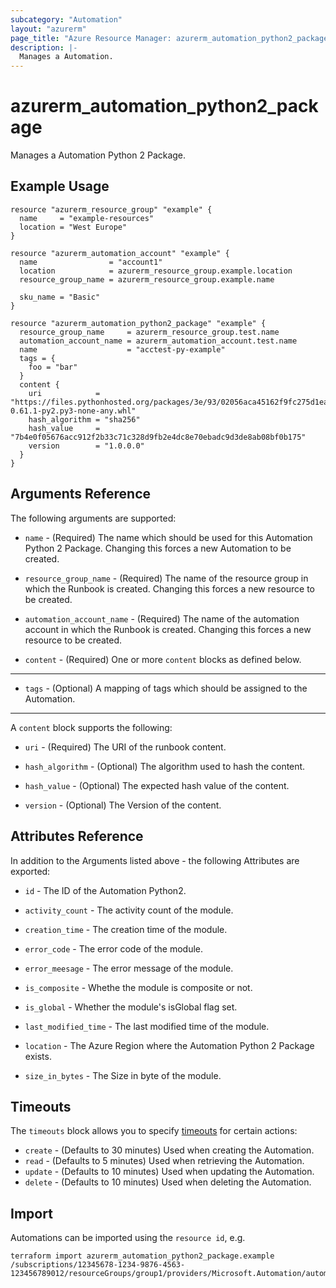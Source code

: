 ```yaml
---
subcategory: "Automation"
layout: "azurerm"
page_title: "Azure Resource Manager: azurerm_automation_python2_package"
description: |-
  Manages a Automation.
---
```


# azurerm_automation_python2_package

Manages a Automation Python 2 Package.

## Example Usage

```hcl
resource "azurerm_resource_group" "example" {
  name     = "example-resources"
  location = "West Europe"
}

resource "azurerm_automation_account" "example" {
  name                = "account1"
  location            = azurerm_resource_group.example.location
  resource_group_name = azurerm_resource_group.example.name

  sku_name = "Basic"
}

resource "azurerm_automation_python2_package" "example" {
  resource_group_name     = azurerm_resource_group.test.name
  automation_account_name = azurerm_automation_account.test.name
  name                    = "acctest-py-example"
  tags = {
    foo = "bar"
  }
  content {
    uri            = "https://files.pythonhosted.org/packages/3e/93/02056aca45162f9fc275d1eaad12a2a07ef92375afb48eabddc4134b8315/azure_graphrbac-0.61.1-py2.py3-none-any.whl"
    hash_algorithm = "sha256"
    hash_value     = "7b4e0f05676acc912f2b33c71c328d9fb2e4dc8e70ebadc9d3de8ab08bf0b175"
    version        = "1.0.0.0"
  }
}
```

## Arguments Reference

The following arguments are supported:

* `name` - (Required) The name which should be used for this Automation Python 2 Package. Changing this forces a new Automation to be created.
 
* `resource_group_name` - (Required) The name of the resource group in which the Runbook is created. Changing this forces a new resource to be created.

* `automation_account_name` - (Required) The name of the automation account in which the Runbook is created. Changing this forces a new resource to be created.
 
* `content` - (Required) One or more `content` blocks as defined below.

---

* `tags` - (Optional) A mapping of tags which should be assigned to the Automation.

---

A `content` block supports the following:

* `uri` - (Required) The URI of the runbook content.

* `hash_algorithm` - (Optional) The algorithm used to hash the content.

* `hash_value` - (Optional) The expected hash value of the content.

* `version` - (Optional) The Version of the content.

## Attributes Reference

In addition to the Arguments listed above - the following Attributes are exported: 

* `id` - The ID of the Automation Python2.

* `activity_count` - The activity count of the module.

* `creation_time` - The creation time of the module.

* `error_code` - The error code of the module.

* `error_meesage` - The error message of the module.

* `is_composite` - Whethe the module is composite or not.

* `is_global` - Whether the module's isGlobal flag set.

* `last_modified_time` - The last modified time of the module.

* `location` - The Azure Region where the Automation Python 2 Package exists.

* `size_in_bytes` - The Size in byte of the module.

## Timeouts

The `timeouts` block allows you to specify [timeouts](https://www.terraform.io/docs/configuration/resources.html#timeouts) for certain actions:

* `create` - (Defaults to 30 minutes) Used when creating the Automation.
* `read` - (Defaults to 5 minutes) Used when retrieving the Automation.
* `update` - (Defaults to 10 minutes) Used when updating the Automation.
* `delete` - (Defaults to 10 minutes) Used when deleting the Automation.

## Import

Automations can be imported using the `resource id`, e.g.

```shell
terraform import azurerm_automation_python2_package.example /subscriptions/12345678-1234-9876-4563-123456789012/resourceGroups/group1/providers/Microsoft.Automation/automationAccounts/account1/python2Packages/pkg1
```
